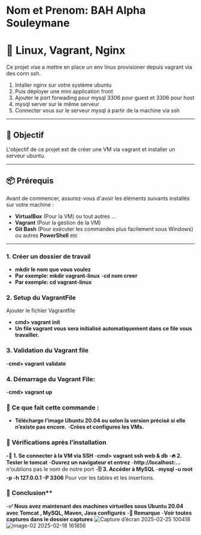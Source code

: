 # Nom et Prenom: BAH Alpha Souleymane
# 🚀 Linux, Vagrant, Nginx

Ce projet vise a mettre en place un env linux provisioner depuis vagrant via des conn ssh.
1. Intaller nginx sur votre système ubuntu
2. Puis déployer une mini application front
3. Ajouter le port forwading pour mysql 3306 pour guest et 3306 pour host 
3. mysql server sur le même serveur
4. Connecter vous sur le serveur mysql à partir de la machine via ssh

---


## 🎯 Objectif
L'objectif de ce projet est de créer une VM via vagrant et installer un serveur ubuntu.

---

## 📦 Prérequis
Avant de commencer, assurez-vous d'avoir les éléments suivants installés sur votre machine :

- **VirtualBox** (Pour la VM) ou tout autres ... 
- **Vagrant** (Pour la gestion de la VM)
- **Git Bash** (Pour exécuter les commandes plus facilement sous Windows) ou autres **PowerShell** etc

---


### 1. Créer un dossier de travail
- **mkdir le nom que vous  voulez**
- **Par exemple: mkdir vagrant-linux**
-**cd nom creer**
- **Par exemple: cd vagrant-linux**
 
 ### 2. Setup du VagrantFile 
 Ajouter le fichier Vagrantfile
- **cmd> vagrant init**
- **Un file vagrant vous sera initialisé automatiquement dans ce file vous travailler.**

### 3. Validation du Vagrant file
-**cmd> vagrant validate**

### 4. Démarrage du Vagrant File:
-**cmd> vagrant up**

### 📌 Ce que fait cette commande :
- **Télécharge l’image Ubuntu 20.04 ou selon la version précisé si elle n’existe pas encore.**
-**Crées et configures les VMs.**

### 🎯 Vérifications après l’installation
**-🔗 1. Se connecter à la VM via SSH**
-**cmd> vagrant ssh web & db**
-**🔥 2. Tester le tomcat**
-**Ouvrez un navigateur et entrez** 
-**http://localhost:...** n'oublions pas le nom de notre port 
-**🗄 3. Accéder à MySQL**
-**mysql -u root -p -h 127.0.0.1 -P 3306**
Pour voir les tables et les insertions.

### 📌 Conclusion**
-**✅ Nous avez maintenant des machines virtuelles sous Ubuntu 20.04 avec Tomcat , MySQL, Maven, Java configurés**
-**📝 Remarque**
-**Voir toutes captures dans le dossier captures**
![Capture d’écran 2025-02-25 100418](https://github.com/user-attachments/assets/dc826652-8bd3-49f1-be8b-e4a026a62287)
![image-02 2025-02-18 161856](https://github.com/user-attachments/assets/7c839aef-5af1-440f-8d8f-4b4ca751b8af)
